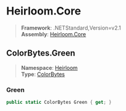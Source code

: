 # Heirloom.Core

> **Framework**: .NETStandard,Version=v2.1  
> **Assembly**: [Heirloom.Core][0]  

## ColorBytes.Green

> **Namespace**: [Heirloom][0]  
> **Type**: [ColorBytes][1]  

### Green

```cs
public static ColorBytes Green { get; }
```

[0]: ../../../Heirloom.Core.md
[1]: ../ColorBytes.md
